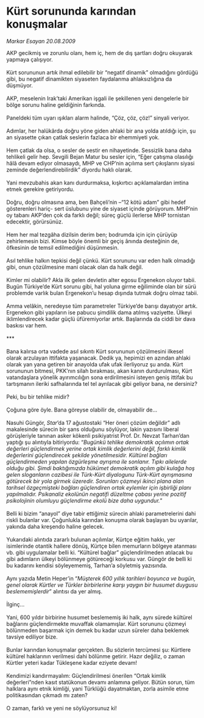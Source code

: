 # Kürt sorununda karından konuşmalar

*Markar Esayan 20.08.2009*

<div class="taraf_structure_2col_1zq">
<div class="margen_n">



 <p>AKP gecikmiş ve zorunlu olanı, hem iç, hem de dış şartları doğru okuyarak yapmaya çalışıyor. <br/><br/>Kürt sorununun artık ihmal edilebilir bir “negatif dinamik” olmadığını gördüğü gibi, bu negatif dinamikten siyaseten faydalanma ahlaksızlığına da düşmüyor. <br/><br/>AKP, meselenin Irak’taki Amerikan işgali ile şekillenen yeni dengelerle bir bölge sorunu haline geldiğinin farkında. <br/><br/>Paneldeki tüm uyarı ışıkları alarm halinde, “Çöz, çöz, çöz!” sinyali veriyor. <br/><br/>Adımlar, her halükârda doğru yöne giden ahlaki bir ana yolda atıldığı için, şu an siyasette çıkan çatlak seslerin fazlaca bir ehemmiyeti yok. <br/><br/>Hem çatlak da olsa, o sesler de sestir en nihayetinde. Sessizlik bana daha tehlikeli gelir hep. Sevgili Bejan Matur bu sesler için, “Eğer çatışma olasılığı hâlâ devam ediyor olmasaydı, MHP ve CHP’nin açılıma sert çıkışlarını siyasi zeminde değerlendirebilirdik” diyordu haklı olarak. <br/><br/>Yani mevzubahis akan kanı durdurmaksa, kışkırtıcı açıklamalardan imtina etmek gerekire getiriyordu. <br/><br/>Doğru, doğru olmasına ama, ben Bahçeli’nin –“12 kötü adam” gibi hedef gösterenleri hariç- sert üslubunu yine de siyaset içinde görüyorum. MHP’nin oy tabanı AKP’den çok da farklı değil; süreç güçlü ilerlerse MHP tornistan edecektir, görürsünüz. <br/><br/>Hem her mal tezgâha dizilsin derim ben; bodrumda için için çürüyüp zehirlemesin bizi. Kimse böyle önemli bir geçiş ânında desteğinin de, öfkesinin de temsil edilmediğini düşünmesin. <br/><br/>Asıl tehlike halkın tepkisi değil çünkü. Kürt sorununu var eden halk olmadığı gibi, onun çözülmesine mani olacak olan da halk değil. <br/><br/>Kimler mi olabilir? Akla ilk gelen devletin alter egosu Ergenekon oluyor tabii. Bugün Türkiye’de Kürt sorunu gibi, hal yoluna girme eğiliminde olan bir sürü problemde varlık bulan Ergenekon’u hesap dışında tutmak doğru olmaz tabii. <br/><br/>Amma velâkin, neredeyse tüm parametreler Türkiye’de barışı dayatıyor artık. Ergenekon gibi yapıların ise pabucu şimdilik dama atılmış vaziyette. Ülkeyi iklimlendirecek kadar güçlü üfüremiyorlar artık. Başlarında da ciddi bir dava baskısı var hem. <br/><br/>*** <br/><br/>Bana kalırsa orta vadede asıl sıkıntı Kürt sorununun çözülmesini ilkesel olarak arzulayan ittifakta yaşanacak. Dedik ya, hepimizi en azından ahlaki olarak yan yana getiren bir anayolda ufak ufak ilerliyoruz şu anda. Kürt sorununun bitmesi, PKK’nın silah bırakması, akan kanın durdurulması, Kürt vatandaşlara yönelik ayırımcılığın sona erdirilmesini isteyen geniş ittifak bu tartışmanın ileriki safhalarında tel tel ayrılacak gibi geliyor bana, ne dersiniz? <br/><br/>Peki, bu bir tehlike midir? <br/><br/>Çoğuna göre öyle. Bana göreyse olabilir de, olmayabilir de... <br/><br/>Nasuhi Güngör, <i>Star</i>’da 17 ağustostaki “Her öneri çözüm değildir” adlı makalesinde sürecin bir şans olduğunu söylüyor, lakin yazısını liberal görüşleriyle tanınan asker kökenli psikiyatrist Prof. Dr. Nevzat Tarhan’dan yaptığı şu alıntıyla bitiriyordu: “<i>Bugünkü tehlike demokratik açılımın ortak değerleri güçlendirmek yerine ortak kimlik değerlerini değil, farklı kimlik değerlerini güçlendirecek şekilde yönetilmesidir. Kültürel bağları güçlendirmeden yapılan özgürleşme ayrışma ile sonlanır. Tıpkı ailelerde olduğu gibi. Şimdi baktığımızda hükümet demokratik açılım gibi kulağa hoş gelen sloganların cazibesi ile Türk-Kürt diyalogunu Türk-Kürt ayrışmasına götürecek bir yola girmek üzeredir. Sorunları çözmeyi ikinci plana alan tarihsel özgeçmişteki bağları güçlendiren ortak eylemler için işbirliği planı yapılmalıdır. Psikanaliz ekolünün negatifi düzeltme çabası yerine pozitif psikolojinin olumluyu güçlendirme ekolü bize daha uygundur.</i>” <br/><br/>Belli ki bizim “anayol” diye tabir ettiğimiz sürecin ahlaki parametrelerini dahi riskli bulanlar var. Çoğunlukla karından konuşma olarak başlayan bu uyarılar, yakında daha kreşendo haline gelecek. <br/><br/>Yukarıdaki alıntıda zararlı bulunan açılımlar, Kürtçe eğitim hakkı, yer isimlerinde otantik hallere dönüş, Kürtçe bilen memurların bölgeye atanması vb. gibi uygulamalar belli ki. “Kültürel bağlar” güçlendirilmeden atılacak bu gibi adımların ülkeyi bölünmeye götüreceği korkusu var. Güngör de belli ki bu kadarını kendisi söyleyememiş, Tarhan’a söyletmiş yazısında. <br/><br/>Aynı yazıda Metin Heper’in “<i>Müşterek 600 yıllık tarihleri boyunca ve bugün, genel olarak Kürtler ve Türkler birbirlerine karşı yaygın bir husumet duygusu beslememişlerdir</i>” alıntısı da yer almış. <br/><br/>İlginç... <br/><br/>Yani, 600 yıldır birbirine husumet beslememiş iki halk, aynı sürede kültürel bağlarını güçlendirmekte muvaffak olamamışlar. Kürt sorununu çözmeyi bölünmeden başarmak için demek bu kadar uzun süreler daha beklemek tavsiye ediliyor bize. <br/><br/>Bunlar karından konuşmalar gerçekten. Bu sözlerin tercümesi şu: Kürtlere kültürel haklarının verilmesi dahi bölünme getirir. Hazır değiliz, o zaman Kürtler yeteri kadar Tükleşene kadar eziyete devam! <br/><br/>Kendimizi kandırmayalım: Güçlendirilmesi önerilen “Ortak kimlik değerleri”nden kasıt statükonun devamı anlamına geliyor. Bütün sorun, tüm halklara aynı etnik kimliği, yani Türklüğü dayatmaktan, zorla asimile etme politikasından çıkmadı mı zaten? <br/><br/>O zaman, farklı ve yeni ne söylüyorsunuz ki!</p>
<br/>
<br/>
<br/>



<br/>


<div id="taraf_not">
</div>

</div>


</div>
